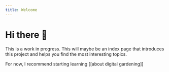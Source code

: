 ```yaml
---
title: Welcome
---
```


# Hi there 👋

This is a work in progress. This will maybe be an index page that introduces this project and helps you find the most interesting topics.

For now, I recommend starting learning [[about digital gardening]]